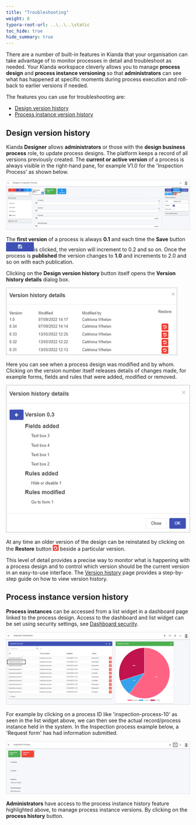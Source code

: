 ```yaml
---
title: "Troubleshooting"
weight: 8
typora-root-url: ..\..\..\static
toc_hide: true
hide_summary: true
---
```


There are a number of built-in features in Kianda that your organisation can take advantage of to monitor processes in detail and troubleshoot as needed. Your Kianda workspace cleverly allows you to manage **process design** and **process instance versioning** so that **administrators** can see what has happened at specific moments during process execution and roll-back to earlier versions if needed.  

The features you can use for troubleshooting are:

- [Design version history](#design-version-history)
- [Process instance version history](#process-instance-version-history)



## Design version history

Kianda **Designer** allows **administrators** or those with the **design business process** role, to update process designs. The platform keeps a record of all versions previously created. The **current or active version** of a process is always visible in the right-hand pane, for example V1.0 for the 'Inspection Process' as shown below.

![Process version history](/images/published-version.jpg)

The **first version** of a process is always **0.1** and each time the **Save** button ![Save button](/images/saveprocess.png)is clicked, the version will increment to 0.2 and so on. Once the process is **published** the version changes to **1.0** and increments to 2.0 and so on with each publication. 

Clicking on the **Design version history** button itself opens the **Version history details** dialog box. 

![Version history details example](/images/version-history-details-eg.jpg)

Here you can see when a process design was modified and by whom. Clicking on the version number itself releases details of changes made, for example forms, fields and rules that were added,  modified or removed.

![Version history details example](/images/version-history-details-example.jpg)

At any time an older version of the design can be reinstated by clicking on the **Restore** button ![Restore button](/images/restore.png) beside a particular version.

This level of detail provides a precise way to monitor what is happening with a process design and to control which version should be the current version in an easy-to-use interface. The [Version history](/docs/platform/application-designer/designer/version-history/) page provides a step-by-step guide on how to view version history. 

## Process instance version history

**Process instances** can be accessed from a list widget in a dashboard page linked to the process design. Access to the dashboard and list widget can be set using security settings, see [Dashboard security](/docs/security/process-level-security/#dashboard-security).

![Process instance example](/images/process-instance-example.jpg)

For example by clicking on a process ID like 'inspection-process-10' as seen in the list widget above, we can then see the actual record/process instance held in the system. In the Inspection process example below, a 'Request form' has had information submitted.

![Process instance view](/../content/docs/process-instance-view.jpg)

**Administrators** have access to the process instance history feature highlighted above, to manage process instance versions. By clicking on the **process history** button. 
